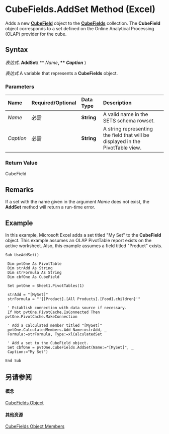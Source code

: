 
# CubeFields.AddSet Method (Excel)

Adds a new  **[CubeField](6db16910-6c27-651a-c388-e54e27fe4519.md)** object to the **[CubeFields](cfb7b4f4-e9c3-45a3-daa4-fe4d3c52fb1f.md)** collection. The **CubeField** object corresponds to a set defined on the Online Analytical Processing (OLAP) provider for the cube.


## Syntax

 _表达式_. **AddSet**( ** _Name_**, ** _Caption_** )

 _表达式_ A variable that represents a **CubeFields** object.


### Parameters



|**Name**|**Required/Optional**|**Data Type**|**Description**|
|:-----|:-----|:-----|:-----|
| _Name_|必需|**String**|A valid name in the SETS schema rowset.|
| _Caption_|必需|**String**|A string representing the field that will be displayed in the PivotTable view.|

### Return Value

CubeField


## Remarks

If a set with the name given in the argument  _Name_ does not exist, the **AddSet** method will return a run-time error.


## Example

In this example, Microsoft Excel adds a set titled "My Set" to the  **CubeField** object. This example assumes an OLAP PivotTable report exists on the active worksheet. Also, this example assumes a field titled "Product" exists.


```
Sub UseAddSet() 
 
 Dim pvtOne As PivotTable 
 Dim strAdd As String 
 Dim strFormula As String 
 Dim cbfOne As CubeField 
 
 Set pvtOne = Sheet1.PivotTables(1) 
 
 strAdd = "[MySet]" 
 strFormula = "'{[Product].[All Products].[Food].children}'" 
 
 ' Establish connection with data source if necessary. 
 If Not pvtOne.PivotCache.IsConnected Then pvtOne.PivotCache.MakeConnection 
 
 ' Add a calculated member titled "[MySet]" 
 pvtOne.CalculatedMembers.Add Name:=strAdd, _ 
 Formula:=strFormula, Type:=xlCalculatedSet 
 
 ' Add a set to the CubeField object. 
 Set cbfOne = pvtOne.CubeFields.AddSet(Name:="[MySet]", _ 
 Caption:="My Set") 
 
End Sub
```


## 另请参阅


#### 概念


[CubeFields Object](cfb7b4f4-e9c3-45a3-daa4-fe4d3c52fb1f.md)
#### 其他资源


[CubeFields Object Members](http://msdn.microsoft.com/library/92d974bf-4956-fd8e-60c7-d0edd3cee734%28Office.15%29.aspx)